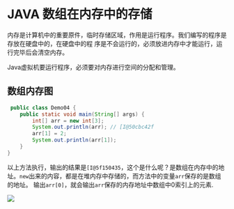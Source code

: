 # JAVA 数组在内存中的存储  

内存是计算机中的重要原件，临时存储区域，作用是运行程序。我们编写的程序是存放在硬盘中的，在硬盘中的程
序是不会运行的，必须放进内存中才能运行，运行完毕后会清空内存。   

Java虚拟机要运行程序，必须要对内存进行空间的分配和管理。   


## 数组内存图

```java
 public class Demo04 {
    public static void main(String[] args) {
        int[] arr = new int[3];
        System.out.println(arr); // [I@50cbc42f
        arr[1] = 2;
        System.out.println(arr[1]);
    }
}
```    


以上方法执行，输出的结果是`[I@5f150435`，这个是什么呢？是数组在内存中的地址。`new`出来的内容，都是在堆内存中存储的，而方法中的变量`arr`保存的是数组的地址。 输出`arr[0]`，就会输出`arr`保存的内存地址中数组中0索引上的元素.   



![](https://coding.net/u/lamber0808/p/Images/git/raw/master/2014820181011223743416.png)